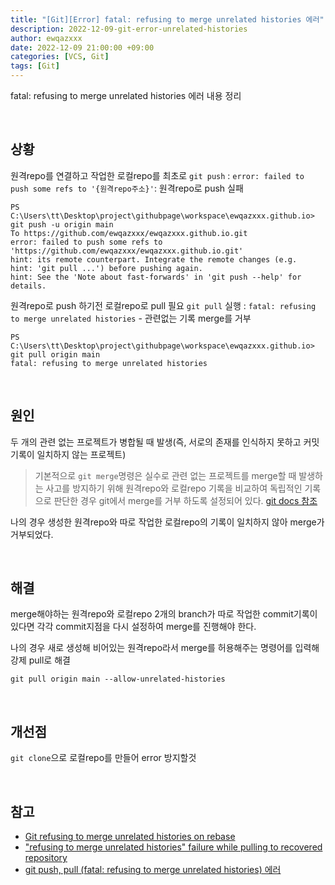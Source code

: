 ```yaml
---
title: "[Git][Error] fatal: refusing to merge unrelated histories 에러"
description: 2022-12-09-git-error-unrelated-histories
author: ewqazxxx
date: 2022-12-09 21:00:00 +09:00
categories: [VCS, Git]
tags: [Git]
---
```

fatal: refusing to merge unrelated histories 에러 내용 정리

<br>

## 상황
원격repo를 연결하고 작업한 로컬repo를 최초로 `git push`
: `error: failed to push some refs to '{원격repo주소}'`: 원격repo로 push 실패
```
PS C:\Users\tt\Desktop\project\githubpage\workspace\ewqazxxx.github.io> git push -u origin main
To https://github.com/ewqazxxx/ewqazxxx.github.io.git
error: failed to push some refs to 'https://github.com/ewqazxxx/ewqazxxx.github.io.git'
hint: its remote counterpart. Integrate the remote changes (e.g.
hint: 'git pull ...') before pushing again.
hint: See the 'Note about fast-forwards' in 'git push --help' for details.
```

원격repo로 push 하기전 로컬repo로 pull 필요 `git pull` 실행
: `fatal: refusing to merge unrelated histories` - 관련없는 기록 merge를 거부
```
PS C:\Users\tt\Desktop\project\githubpage\workspace\ewqazxxx.github.io> git pull origin main   
fatal: refusing to merge unrelated histories
```

<br>

## 원인
두 개의 관련 없는 프로젝트가 병합될 때 발생(즉, 서로의 존재를 인식하지 못하고 커밋 기록이 일치하지 않는 프로젝트)

> 기본적으로 `git merge`명령은 실수로 관련 없는 프로젝트를 merge할 때 발생하는 사고를 방지하기 위해 원격repo와 로컬repo 기록을 비교하여 독립적인 기록으로 판단한 경우 git에서 merge를 거부 하도록 설정되어 있다.
[git docs 참조](https://git-scm.com/docs/git-merge#Documentation/git-merge.txt---allow-unrelated-histories)

나의 경우 생성한 원격repo와 따로 작업한 로컬repo의 기록이 일치하지 않아 merge가 거부되었다.

<br>

## 해결
merge해야하는 원격repo와 로컬repo 2개의 branch가 따로 작업한 commit기록이 있다면 각각 commit지점을 다시 설정하여 merge를 진행해야 한다.

나의 경우 새로 생성해 비어있는 원격repo라서 merge를 허용해주는 명령어를 입력해 강제 pull로 해결
```
git pull origin main --allow-unrelated-histories
```

<br>

## 개선점
`git clone`으로 로컬repo를 만들어 error 방지할것

<br>

## 참고
 - [Git refusing to merge unrelated histories on rebase](https://stackoverflow.com/questions/37937984/git-refusing-to-merge-unrelated-histories-on-rebase)
 - ["refusing to merge unrelated histories" failure while pulling to recovered repository](https://stackoverflow.com/questions/39761024/refusing-to-merge-unrelated-histories-failure-while-pulling-to-recovered-repos/39783462#39783462)
  - [git push, pull (fatal: refusing to merge unrelated histories) 에러](https://jobc.tistory.com/177)